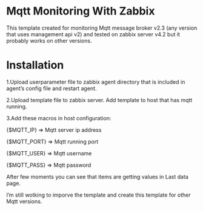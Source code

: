 # Mqtt Monitoring With Zabbix

This template created for monitoring Mqtt message broker v2.3 (any version that uses management api v2) and tested on zabbix server v4.2 but it probably works on other versions.

# Installation

1.Upload userparameter file to zabbix agent directory that is included in agent’s config file and restart agent.

2.Upload template file to zabbix server. Add template to host that has mqtt running.

3.Add these macros in host configuration:

{$MQTT_IP} => Mqtt server ip address

{$MQTT_PORT} => Mqtt running port

{$MQTT_USER} => Mqtt username

{$MQTT_PASS} => Mqtt password

After few moments you can see that items are getting values in Last data page.

I’m still wotking to imporve the template and create this template for other Mqtt versions.
